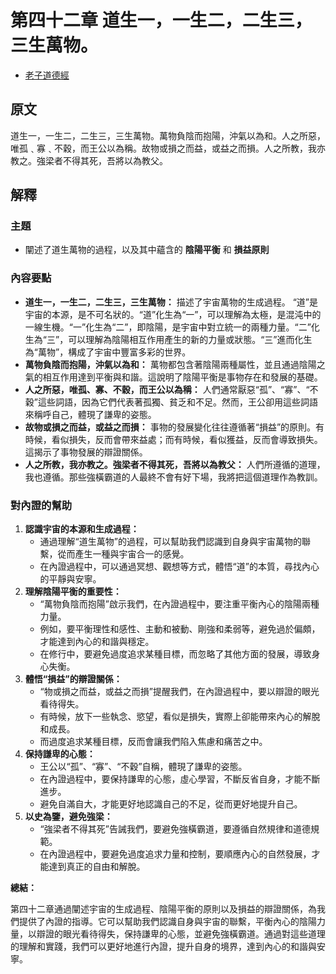 # 第四十二章 道生一，一生二，二生三，三生萬物。

- [老子道德經](https://www.daodejing.org/)


## 原文
道生一，一生二，二生三，三生萬物。萬物負陰而抱陽，沖氣以為和。人之所惡，唯孤﹑寡﹑不穀，而王公以為稱。故物或損之而益，或益之而損。人之所教，我亦教之。強梁者不得其死，吾將以為教父。

## 解釋
### 主題
- 闡述了道生萬物的過程，以及其中蘊含的 **陰陽平衡** 和 **損益原則**

### 內容要點
*   **道生一，一生二，二生三，三生萬物：** 描述了宇宙萬物的生成過程。 “道”是宇宙的本源，是不可名狀的。“道”化生為“一”，可以理解為太極，是混沌中的一線生機。“一”化生為“二”，即陰陽，是宇宙中對立統一的兩種力量。“二”化生為“三”，可以理解為陰陽相互作用產生的新的力量或狀態。“三”進而化生為“萬物”，構成了宇宙中豐富多彩的世界。
*   **萬物負陰而抱陽，沖氣以為和：** 萬物都包含著陰陽兩種屬性，並且通過陰陽之氣的相互作用達到平衡與和諧。這說明了陰陽平衡是事物存在和發展的基礎。
*   **人之所惡，唯孤、寡、不穀，而王公以為稱：** 人們通常厭惡“孤”、“寡”、“不穀”這些詞語，因為它們代表著孤獨、貧乏和不足。然而，王公卻用這些詞語來稱呼自己，體現了謙卑的姿態。
*   **故物或損之而益，或益之而損：** 事物的發展變化往往遵循著“損益”的原則。有時候，看似損失，反而會帶來益處；而有時候，看似獲益，反而會導致損失。這揭示了事物發展的辯證關係。
*   **人之所教，我亦教之。強梁者不得其死，吾將以為教父：** 人們所遵循的道理，我也遵循。那些強橫霸道的人最終不會有好下場，我將把這個道理作為教訓。

### 對內證的幫助
1.  **認識宇宙的本源和生成過程：**
    *   通過理解“道生萬物”的過程，可以幫助我們認識到自身與宇宙萬物的聯繫，從而產生一種與宇宙合一的感覺。
    *   在內證過程中，可以通過冥想、觀想等方式，體悟“道”的本質，尋找內心的平靜與安寧。
2.  **理解陰陽平衡的重要性：**
    *   “萬物負陰而抱陽”啟示我們，在內證過程中，要注重平衡內心的陰陽兩種力量。
    *   例如，要平衡理性和感性、主動和被動、剛強和柔弱等，避免過於偏頗，才能達到內心的和諧與穩定。
    *   在修行中，要避免過度追求某種目標，而忽略了其他方面的發展，導致身心失衡。
3.  **體悟“損益”的辯證關係：**
    *   “物或損之而益，或益之而損”提醒我們，在內證過程中，要以辯證的眼光看待得失。
    *   有時候，放下一些執念、慾望，看似是損失，實際上卻能帶來內心的解脫和成長。
    *   而過度追求某種目標，反而會讓我們陷入焦慮和痛苦之中。
4.  **保持謙卑的心態：**
    *   王公以“孤”、“寡”、“不穀”自稱，體現了謙卑的姿態。
    *   在內證過程中，要保持謙卑的心態，虛心學習，不斷反省自身，才能不斷進步。
    *   避免自滿自大，才能更好地認識自己的不足，從而更好地提升自己。
5.  **以史為鑒，避免強梁：**
    *   “強梁者不得其死”告誡我們，要避免強橫霸道，要遵循自然規律和道德規範。
    *   在內證過程中，要避免過度追求力量和控制，要順應內心的自然發展，才能達到真正的自由和解脫。

**總結：**

第四十二章通過闡述宇宙的生成過程、陰陽平衡的原則以及損益的辯證關係，為我們提供了內證的指導。它可以幫助我們認識自身與宇宙的聯繫，平衡內心的陰陽力量，以辯證的眼光看待得失，保持謙卑的心態，並避免強橫霸道。通過對這些道理的理解和實踐，我們可以更好地進行內證，提升自身的境界，達到內心的和諧與安寧。